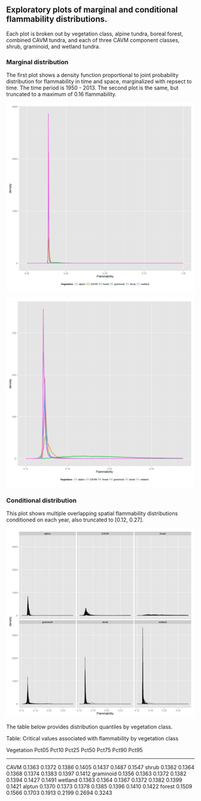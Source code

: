 






##
##
## Exploratory plots of marginal and conditional flammability distributions.

Each plot is broken out by vegetation class, alpine tundra, boreal forest, combined CAVM tundra, and each of three CAVM component classes, shrub, graminoid, and wetland tundra.

### Marginal distribution

The first plot shows a density function proportional to joint probability distribution for flammability in time and space,
marginalized with repsect to time. The time period is 1950 - 2013. The second plot is the same, but truncated to a maximum of 0.16 flammability.

![](flam_dist_files/figure-html/plot01a-1.png) 

![](flam_dist_files/figure-html/plot01b-1.png) 

### Conditional distribution

This plot shows multiple overlapping spatial flammability distributions conditioned on each year, also truncated to [0.12, 0.27].

![](flam_dist_files/figure-html/plot02-1.png) 

The table below provides distribution quantiles by vegetation class.


Table: Critical values associated with flammability by vegetation class

Vegetation     Pct05    Pct10    Pct25    Pct50    Pct75    Pct90    Pct95
-----------  -------  -------  -------  -------  -------  -------  -------
CAVM          0.1363   0.1372   0.1386   0.1405   0.1437   0.1487   0.1547
shrub         0.1362   0.1364   0.1368   0.1374   0.1383   0.1397   0.1412
graminoid     0.1356   0.1363   0.1372   0.1382   0.1394   0.1427   0.1491
wetland       0.1363   0.1364   0.1367   0.1372   0.1382   0.1399   0.1421
alptun        0.1370   0.1373   0.1378   0.1385   0.1396   0.1410   0.1422
forest        0.1509   0.1566   0.1703   0.1913   0.2199   0.2694   0.3243
